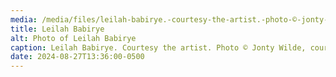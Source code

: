 ```yaml
---
media: /media/files/leilah-babirye.-courtesy-the-artist.-photo-©-jonty-wilde-courtesy-ysp-10-.jpg
title: Leilah Babirye
alt: Photo of Leilah Babirye
caption: Leilah Babirye. Courtesy the artist. Photo © Jonty Wilde, courtesy YSP
date: 2024-08-27T13:36:00-0500
---
```

